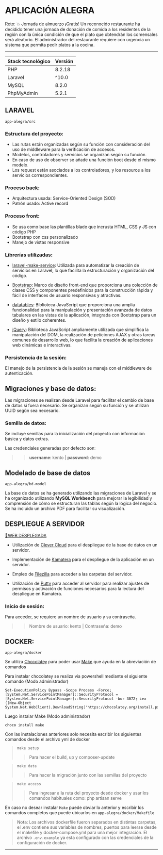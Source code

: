 # APLICACIÓN ALEGRA
Reto: 💥
Jornada de almuerzo ¡Gratis!
Un reconocido restaurante ha decidido tener una jornada de donación de comida a los residentes de la región con la única condición de que el plato que obtendrán los comensales será aleatorio. El administrador del restaurante requiere con urgencia un sistema que permita pedir platos a la cocina.

----
| Stack tecnológico| Versión|
| ------        | ------    |
| PHP           | 8.2.18    |
| Laravel       | ^10.0     |
| MySQL         | 8.2.0     |
| PhpMyAdmin    | 5.2.1     |



## LARAVEL
`app-alegra/src`

### Estructura del proyecto:
- Las rutas están organizadas según su función con consideración del uso de middleware para la verificación de accesos.
- Modelos, controladores y servicios se organizan según su función.
- En caso de uso de observer se añade una función boot desde el mismo modelo.
- Los request están asociados a los controladores, y los resource a los servicios correspondientes.

### Proceso back:
* Arquitectura usada: Service-Oriented Design (SOD)
* Patrón usado: Active record

### Proceso front:
* Se usa como base las plantillas blade que incrusta HTML, CSS y JS con código PHP
* Bootstrap con css personalizado
* Manejo de vistas responsive

### Librerías utilizadas:
* [laravel-make-service](https://github.com/getsolaris/laravel-make-service): Utilizada para automatizar la creación de servicios en Laravel, lo que facilita la estructuración y organización del código.

* [Bootstrap](https://getbootstrap.com/): Marco de diseño front-end que proporciona una colección de clases CSS y componentes predefinidos para la construcción rápida y fácil de interfaces de usuario responsivas y atractivas.

* [datatables](https://datatables.net/examples/styling/bootstrap5.html): Biblioteca JavaScript que proporciona una amplia funcionalidad para la manipulación y presentación avanzada de datos tabulares en las vistas de la aplicación, integrada con Bootstrap para un diseño y estilo coherentes.

* [jQuery](https://jquery.com/): Biblioteca JavaScript ampliamente utilizada que simplifica la manipulación del DOM, la realización de peticiones AJAX y otras tareas comunes de desarrollo web, lo que facilita la creación de aplicaciones web dinámicas e interactivas.

### Persistencia de la sesión:
El manejo de la persistencia de la sesión se maneja con el middleware de autenticación.




## Migraciones y base de datos:
Las migraciones se realizan desde Laravel para facilitar el cambio de base de datos si fuera necesario. Se organizan según su función y se utilizan UUID según sea necesario.

### Semilla de datos:
Se incluye semillas para la inicialización del proyecto con información básica y datos extras. 

Las credenciales generadas por defecto son:
>> **username**: kento | **password**: demo



## Modelado de base de datos
`app-alegra/bd-model`

La base de datos se ha generado utilizando las migraciones de Laravel y se ha organizado utilizando **MySQL Workbench** para mejorar la legibilidad y comprensión de cómo se estructuran las tablas según la lógica del negocio. Se ha incluido un archivo PDF para facilitar su visualización.



## DESPLIEGUE A SERVIDOR
[🛜WEB DESPLEGADA](https://147-185-239-37.cloud-xip.com/)

* Utilización de [Clever Cloud](https://developers.clever-cloud.com/doc/) para el despliegue de la base de datos en un servidor.

* Implementación de [Kamatera](https://www.kamatera.com/) para el despliegue de la aplicación en un servidor.

* Empleo de [Filezilla](https://filezilla-project.org/) para acceder a las carpetas del servidor.

* Utilización de [Putty](https://www.putty.org/) para acceder al servidor para realizar ajustes de permisos y activación de funciones necesarios para la lectura del despliegue en Kamatera.

### Inicio de sesión:
Para acceder, se requiere un nombre de usuario y su contraseña.
>> Nombre de usuario: kento | Contraseña: demo



## DOCKER:
`app-alegra/docker`

Se utiliza [Chocolatey](https://chocolatey.org/) para poder usar [Make](https://community.chocolatey.org/packages/make) que ayuda en la abreviación de comandos

Para instalar chocolatey se realiza via powershell mediante el siguiente comando (Modo administrador)

```
Set-ExecutionPolicy Bypass -Scope Process -Force; [System.Net.ServicePointManager]::SecurityProtocol = [System.Net.ServicePointManager]::SecurityProtocol -bor 3072; iex ((New-Object System.Net.WebClient).DownloadString('https://chocolatey.org/install.ps1'))
```

Luego instalar Make (Modo administrador)

```
choco install make
```

Con las instalaciones anteriores solo necesita escribir los siguientes comandos desde el archivo yml de docker
>`make setup`
>>Para hacer el build, up y composer-update

>`make data`
>>Para hacer la migración junto con las semillas del proyecto

>`make access`
>>Para ingresar a la ruta del proyecto desde docker y usar los comandos habituales como: php artisan serve

En caso no desear instalar `Make` puede obviar lo anterior y escribir los comandos completos que puede ubicarlos en `app-alegra/docker/Makefile`

>Nota: Los archivos dockerfile fueron separados en distintas carpetas, el .env contiene sus variables de nombres, puertos para leerse desde el makefile y docker-compose.yml para una mejor integración. El archivo `.env.example` ya esta configurado con las credenciales de la configuración de docker.

---